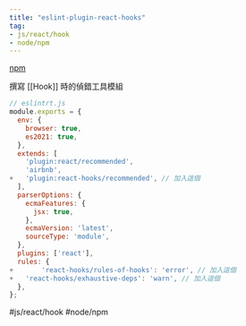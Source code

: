 ```yaml
---
title: "eslint-plugin-react-hooks"
tag: 
- js/react/hook
- node/npm
---
```

[npm](https://www.npmjs.com/package/eslint-plugin-react-hooks)

撰寫 [[Hook]] 時的偵錯工具模組

```js
// eslintrt.js
module.exports = {
  env: {
    browser: true,
    es2021: true,
  },
  extends: [
    'plugin:react/recommended',
    'airbnb',
+   'plugin:react-hooks/recommended', // 加入這個
  ],
  parserOptions: {
    ecmaFeatures: {
      jsx: true,
    },
    ecmaVersion: 'latest',
    sourceType: 'module',
  },
  plugins: ['react'],
  rules: {
+		'react-hooks/rules-of-hooks': 'error', // 加入這個
+   'react-hooks/exhaustive-deps': 'warn', // 加入這個
  },
};

```

#js/react/hook #node/npm